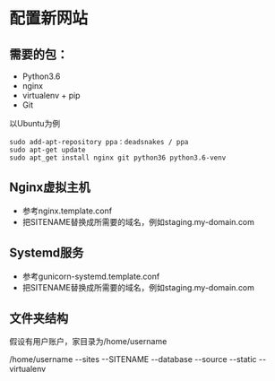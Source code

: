 配置新网站
====================

## 需要的包：


* Python3.6
* nginx
* virtualenv + pip
* Git


以Ubuntu为例

    sudo add-apt-repository ppa：deadsnakes / ppa
    sudo apt-get update
    sudo apt_get install nginx git python36 python3.6-venv


## Nginx虚拟主机

* 参考nginx.template.conf
* 把SITENAME替换成所需要的域名，例如staging.my-domain.com


## Systemd服务

* 参考gunicorn-systemd.template.conf
* 把SITENAME替换成所需要的域名，例如staging.my-domain.com


## 文件夹结构
假设有用户账户，家目录为/home/username

/home/username
--sites
    --SITENAME
        --database
        --source
        --static
        --virtualenv

